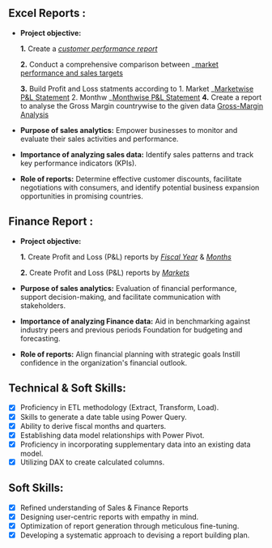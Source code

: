 ## Excel Reports :


- **Project objective:** 

    **1.** Create a _[customer performance report](https://github.com/shriharigk/Excel-Codebasics-/blob/main/Customer%20Performance%20Report.pdf)_ 

    **2.** Conduct a comprehensive comparison between _[market performance and sales targets](https://github.com/shriharigk/Excel-Codebasics-/blob/main/Market%20Performance%20vs%20Target%20Report.pdf)

  **3.** Build Profit and Loss statments according to 1. Market _[Marketwise P&L Statement](https://github.com/shriharigk/Excel-Codebasics-/blob/main/P%26L%20Statement%20by%20Markets.pdf)
                                                      2. Monthw _[Monthwise P&L Statement](https://github.com/shriharigk/Excel-Codebasics-/blob/main/P%26L%20Statement%20by%20Months.pdf)
   **4.** Create a report to analyse the Gross Margin countrywise to the given data [Gross-Margin Analysis](https://github.com/shriharigk/Excel-Codebasics-/blob/main/assignment_solution.pdf)

- **Purpose of sales analytics:** Empower businesses to monitor and evaluate their sales activities and performance.

- **Importance of analyzing sales data:** Identify sales patterns and track key performance indicators (KPIs).

- **Role of reports:** Determine effective customer discounts, facilitate negotiations with consumers, and identify potential business expansion opportunities in promising countries.


## Finance Report :

- **Project objective:** 

    **1.** Create Profit and Loss (P&L) reports by _[Fiscal Year](https://github.com/KirandeepMarala/Excel-Sales_Analysis/blob/main/P%26L%20Statement%20by%20Fiscal%20Year.pdf)_ & _[Months](https://github.com/KirandeepMarala/Excel-Sales_Analysis/blob/main/P%26L%20Statement%20by%20Months.pdf)_ 

   **2.** Create Profit and Loss (P&L) reports by _[Markets](https://github.com/KirandeepMarala/Excel-Sales_Analysis/blob/main/P%26L%20Statement%20by%20Markets.pdf)_

- **Purpose of sales analytics:** Evaluation of financial performance, support decision-making, and facilitate communication with stakeholders.

- **Importance of analyzing Finance data:** Aid in benchmarking against industry peers and previous periods Foundation for budgeting and forecasting.

- **Role of reports:** Align financial planning with strategic goals Instill confidence in the organization's financial outlook.


## Technical & Soft Skills:
- [x]	Proficiency in ETL methodology (Extract, Transform, Load).
- [x]	Skills to generate a date table using Power Query.
- [x]	Ability to derive fiscal months and quarters.
- [x]	Establishing data model relationships with Power Pivot.
- [x]	Proficiency in incorporating supplementary data into an existing data model.
- [x]	Utilizing DAX to create calculated columns.

## Soft Skills:
- [x]	Refined understanding of Sales & Finance Reports
- [x]	Designing user-centric reports with empathy in mind.
- [x]	Optimization of report generation through meticulous fine-tuning.
- [x]	Developing a systematic approach to devising a report building plan.
